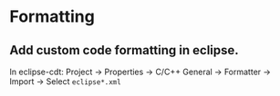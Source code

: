 # Formatting

## Add custom code formatting in eclipse.

In eclipse-cdt:
Project -> Properties -> C/C++ General -> Formatter -> Import -> Select `eclipse*.xml`
